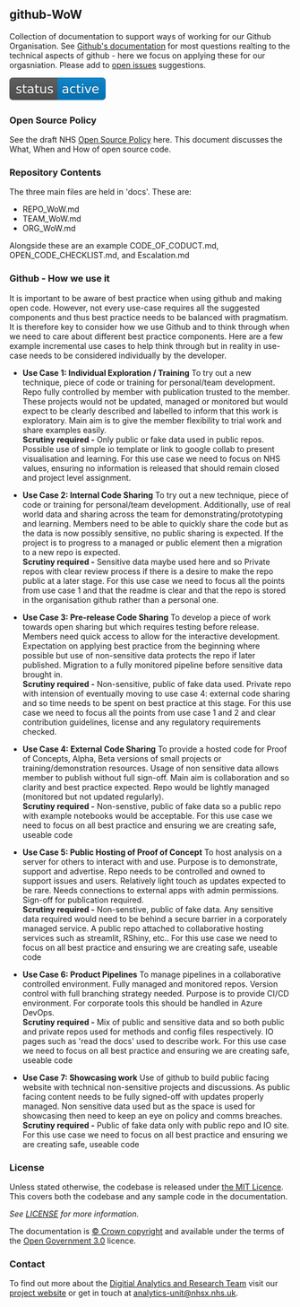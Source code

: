 ## github-WoW

Collection of documentation to support ways of working for our Github Organisation.  See [Github's documentation](https://docs.github.com/en) for most questions realting to the technical aspects of github - here we focus on applying these for our orgasniation. Please add to [open issues](https://github.com/nhsengland/github-WoW/issues) suggestions.

[![status: active](https://github.com/GIScience/badges/raw/master/status/active.svg)](https://github.com/GIScience/badges#active)

### Open Source Policy

See the draft NHS [Open Source Policy](https://github.com/nhsx/open-source-policy/blob/main/open-source-policy.md#e-assurance-requirements) here.  This document discusses the What, When and How of open source code.

### Repository Contents

The three main files are held in 'docs'.  These are:
- REPO_WoW.md
- TEAM_WoW.md
- ORG_WoW.md

Alongside these are an example CODE_OF_CODUCT.md, OPEN_CODE_CHECKLIST.md, and Escalation.md

### Github - How we use it

It is important to be aware of best practice when using github and making open code.  However, not every use-case requires all the suggested components and thus best practice needs to be balanced with pragmatism.  It is therefore key to consider how we use Github and to think through when we need to care about different best practice components.  Here are a few example incremental use cases to help think through but in reality in use-case needs to be considered individually by the developer. 

- **Use Case 1: Individual Exploration / Training** 
To try out a new technique, piece of code or training for personal/team development.   Repo fully controlled by member with publication trusted to the member.   These projects would not be updated, managed or monitored but would expect to be clearly described and labelled to inform that this work is exploratory.  Main aim is to give the member flexibility to trial work and share examples easily.  \
**Scrutiny required -** Only public or fake data used in public repos.  Possible use of simple io template or link to google collab to present visualisation and learning.  For this use case we need to focus on NHS values, ensuring no information is released that should remain closed and project level assignment.

- **Use Case 2: Internal Code Sharing** 
To try out a new technique, piece of code or training for personal/team development.  Additionally, use of real world data and sharing across the team for demonstrating/prototyping and learning.    Members need to be able to quickly share the code but as the data is now possibly sensitive, no public sharing is expected.  If the project is to progress to a managed or public element then a migration to a new repo is expected. \
**Scrutiny required -** Sensitive data maybe used here and so Private repos with clear review process if there is a desire to make the repo public at a later stage.  For this use case we need to focus all the points from use case 1 and that the readme is clear and that the repo is stored in the organisation github rather than a personal one.

- **Use Case 3: Pre-release Code Sharing** 
To develop a piece of work towards open sharing but which requires testing before release.  Members need quick access to allow for the interactive development.  Expectation on applying best practice from the beginning where possible but use of non-sensitive data protects the repo if later published.  Migration to a fully monitored pipeline before sensitive data brought in. \
**Scrutiny required -** Non-sensitive, public of fake data used.  Private repo with intension of eventually moving to use case 4: external code sharing and so time needs to be spent on best practice at this stage.  For this use case we need to focus all the points from use case 1 and 2 and clear contribution guidelines, license and any regulatory requirements checked.

- **Use Case 4: External Code Sharing** 
To provide a hosted code for Proof of Concepts, Alpha, Beta versions of small projects or training/demonstration resources.  Usage of non sensitive data allows member to publish without full sign-off.  Main aim is collaboration and so clarity and best practice expected.  Repo would be lightly managed (monitored but not updated regularly). \
**Scrutiny required -** Non-senstive, public of fake data so a public repo with example notebooks would be acceptable.  For this use case we need to focus on all best practice and ensuring we are creating safe, useable code

- **Use Case 5: Public Hosting of Proof of Concept** 
To host analysis on a server for others to interact with and use.  Purpose is to demonstrate, support and advertise.  Repo needs to be controlled and owned to support issues and users.  Relatively light touch as updates expected to be rare.  Needs connections to external apps with admin permissions.  Sign-off for publication required. \
**Scrutiny required -** Non-senstive, public of fake data.  Any sensitive data required would need to be behind a secure barrier in a corporately managed service.  A public repo attached to collaborative hosting services such as streamlit, RShiny, etc..  For this use case we need to focus on all best practice and ensuring we are creating safe, useable code

- **Use Case 6: Product Pipelines** 
To manage pipelines in a collaborative controlled environment.  Fully managed and monitored repos.  Version control with full branching strategy needed.  Purpose is to provide CI/CD environment.  For corporate tools this should be handled in Azure DevOps. \
**Scrutiny required -** Mix of public and sensitive data and so both public and private repos used for methods and config files respectively.   IO pages such as 'read the docs' used to describe work.  For this use case we need to focus on all best practice and ensuring we are creating safe, useable code

- **Use Case 7: Showcasing work** 
Use of github to build public facing website with technical non-sensitive projects and discussions.  As public facing content needs to be fully signed-off with updates properly managed.  Non sensitive data used but as the space is used for showcasing then need to keep an eye on policy and comms breaches. \
**Scrutiny required -** Public of fake data only with public repo and IO site.  For this use case we need to focus on all best practice and ensuring we are creating safe, useable code


### License

Unless stated otherwise, the codebase is released under [the MIT Licence][mit].
This covers both the codebase and any sample code in the documentation.

_See [LICENSE](./LICENSE) for more information._

The documentation is [© Crown copyright][copyright] and available under the terms
of the [Open Government 3.0][ogl] licence.

[mit]: LICENCE
[copyright]: http://www.nationalarchives.gov.uk/information-management/re-using-public-sector-information/uk-government-licensing-framework/crown-copyright/
[ogl]: http://www.nationalarchives.gov.uk/doc/open-government-licence/version/3/

### Contact

To find out more about the [Digitial Analytics and Research Team](https://www.nhsx.nhs.uk/key-tools-and-info/nhsx-analytics-unit/) visit our [project website](https://nhsx.github.io/AnalyticsUnit/projects.html) or get in touch at [analytics-unit@nhsx.nhs.uk](mailto:analytics-unit@nhsx.nhs.uk).
